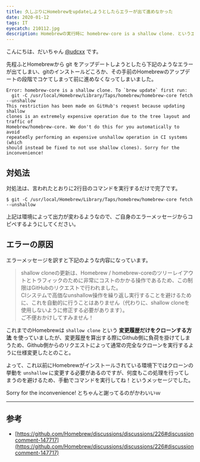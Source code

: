 ```yaml
---
title: 久しぶりにHomebrewをupdateしようとしたらエラーが出て進めなかった
date: 2020-01-12
tags: IT
eyecatch: 210112.jpg
description: Homebrewの実行時に homebrew-core is a shallow clone. というエラーが出て処理を続行出来なかったので、その理由と対策方法について。
---
```


こんにちは、だいちゃん [@udcxx](https://twitter.com/udc_xx) です。

先程ふとHomebrewから git をアップデートしようとしたら下記のようなエラーが出てしまい、gitのインストールどころか、その手前のHomebrewのアップデートの段階でコケてしまって前に進めなくなってしまいました。

```
Error: homebrew-core is a shallow clone. To `brew update` first run:
  git -C /usr/local/Homebrew/Library/Taps/homebrew/homebrew-core fetch --unshallow
This restriction has been made on GitHub's request because updating shallow
clones is an extremely expensive operation due to the tree layout and traffic of
Homebrew/homebrew-core. We don't do this for you automatically to avoid
repeatedly performing an expensive unshallow operation in CI systems (which
should instead be fixed to not use shallow clones). Sorry for the inconvenience!
```

## 対処法

対処法は、言われたとおりに2行目のコマンドを実行するだけで完了です。

```
$ git -C /usr/local/Homebrew/Library/Taps/homebrew/homebrew-core fetch --unshallow
```

上記は環境によって出力が変わるようなので、ご自身のエラーメッセージからコピペするようにしてください。


## エラーの原因

エラーメッセージを訳すと下記のような内容になっています。

> shallow cloneの更新は、Homebrew / homebrew-coreのツリーレイアウトとトラフィックのために非常にコストのかかる操作であるため、この制限はGitHubのリクエストで行われました。    
CIシステムで高価なunshallow操作を繰り返し実行することを避けるために、これを自動的に行うことはありません（代わりに、shallow cloneを使用しないように修正する必要があります）。    
ご不便おかけしてすみません！

これまでのHomebrewは `shallow clone` という **変更履歴だけをクローンする方法** を使っていましたが、変更履歴を算出する際にGithub側に負荷を掛けてしまうため、Github側からのリクエストによって通常の完全なクローンを実行するように仕様変更したとのこと。

よって、これ以前にHomebrewがインストールされている環境下ではクローンの挙動を `unshallow` に変更する必要があるのですが、何度もこの処理を行ってしまうのを避けるため、手動でコマンドを実行してね！というメッセージでした。

Sorry for the inconvenience! とちゃんと謝ってるのがかわいいｗ


-----

## 参考

* [https://github.com/Homebrew/discussions/discussions/226#discussioncomment-147717](https://github.com/Homebrew/discussions/discussions/226#discussioncomment-147717)

